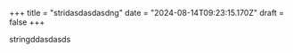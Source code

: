 +++
title = "stridasdasdasdng"
date = "2024-08-14T09:23:15.170Z"
draft = false
+++

  stringddasdasds
        